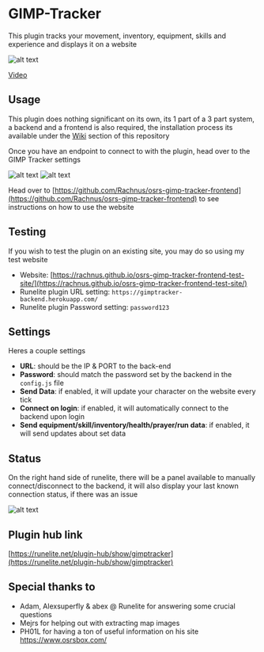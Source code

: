 # GIMP-Tracker
This plugin tracks your movement, inventory, equipment, skills and experience and displays it on a website

![alt text](https://i.imgur.com/5QQoa1T.png)

[Video](https://www.youtube.com/watch?v=aXN_TnHZUJI)

## Usage
This plugin does nothing significant on its own, its 1 part of a 3 part system, a backend and a frontend is also required, the installation process its available under the [Wiki](https://github.com/Rachnus/GIMP-Tracker/wiki/) section of this repository 

Once you have an endpoint to connect to with the plugin, head over to the GIMP Tracker settings

![alt text](https://i.imgur.com/P5zylDq.png)
![alt text](https://i.imgur.com/a0x6Wi7.png)

Head over to [https://github.com/Rachnus/osrs-gimp-tracker-frontend](https://github.com/Rachnus/osrs-gimp-tracker-frontend) to see instructions on how to use the website

## Testing
If you wish to test the plugin on an existing site, you may do so using my test website

* Website: [https://rachnus.github.io/osrs-gimp-tracker-frontend-test-site/](https://rachnus.github.io/osrs-gimp-tracker-frontend-test-site/)
* Runelite plugin URL setting: `https://gimptracker-backend.herokuapp.com/`
* Runelite plugin Password setting: `password123`

## Settings
Heres a couple settings
* **URL**: should be the IP & PORT to the back-end
* **Password**: should match the password set by the backend in the `config.js` file
* **Send Data**: if enabled, it will update your character on the website every tick
* **Connect on login**: if enabled, it will automatically connect to the backend upon login
* **Send equipment/skill/inventory/health/prayer/run data**: if enabled, it will send updates about set data

## Status

On the right hand side of runelite, there will be a panel available to manually connect/disconnect to the backend, it will also display your last known connection status, if there was an issue

![alt text](https://i.imgur.com/9It7uoE.png)

## Plugin hub link
[https://runelite.net/plugin-hub/show/gimptracker](https://runelite.net/plugin-hub/show/gimptracker)

## Special thanks to

- Adam, Alexsuperfly & abex @ Runelite for answering some crucial questions 
- Mejrs for helping out with extracting map images
- PH01L for having a ton of useful information on his site https://www.osrsbox.com/

